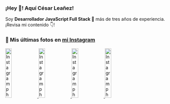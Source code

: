 <h3>¡Hey 👋! Aquí César Leañez!</h3>

<p>Soy <strong>Desarrollador JavaScript Full Stack 🚀</strong> más de tres años de experiencia.<br />¡Revisa mi contenido 👇!</p>

### 📸 Mis últimas fotos en [mi Instagram](https://instagram.com/cele)


<a href='https://instagram.com/p/C1UpuSGLQiG' target='_blank'>
  <img width='20%' src='https://instagram.flba2-1.fna.fbcdn.net/v/t51.29350-15/412513918_1325803934584302_4400498733289087214_n.jpg?stp=dst-jpg_e15&_nc_ht=instagram.flba2-1.fna.fbcdn.net&_nc_cat=106&_nc_ohc=jSgdzQqDXTYQ7kNvgFAEsqj&edm=APU89FABAAAA&ccb=7-5&oh=00_AYAOO6UJMU671uQjXul2oqS55KD_udfpmWjd_3kUY1CUxA&oe=6687E21D&_nc_sid=bc0c2c' alt='Instagram photo' />
</a>
<a href='https://instagram.com/p/CzMY3lzxgmx' target='_blank'>
  <img width='20%' src='https://instagram.flba2-1.fna.fbcdn.net/v/t51.29350-15/398916226_819142863293745_2426123683154743297_n.webp?stp=dst-jpg_e35&_nc_ht=instagram.flba2-1.fna.fbcdn.net&_nc_cat=109&_nc_ohc=CV5ThrWlsqIQ7kNvgFzdsIR&edm=APU89FABAAAA&ccb=7-5&oh=00_AYCRLW2ZMKDGJmthKNlhKDhZysRoQu-DwXCPw9jRUbeXsg&oe=6687E10C&_nc_sid=bc0c2c' alt='Instagram photo' />
</a>
<a href='https://instagram.com/p/CygbQv4uqxM' target='_blank'>
  <img width='20%' src='https://instagram.flba2-1.fna.fbcdn.net/v/t51.29350-15/391525959_236593062741789_5868561716480810596_n.webp?stp=dst-jpg_e35&_nc_ht=instagram.flba2-1.fna.fbcdn.net&_nc_cat=109&_nc_ohc=tgyjL96gD3QQ7kNvgGxB6AG&edm=APU89FABAAAA&ccb=7-5&oh=00_AYAhPSAiBwg6qHXgjqz7f-ogdX5mZILuLM4ny0ziKOocTA&oe=6687E748&_nc_sid=bc0c2c' alt='Instagram photo' />
</a>
<a href='https://instagram.com/p/CxTmOF6vN8M' target='_blank'>
  <img width='20%' src='https://instagram.flba2-1.fna.fbcdn.net/v/t51.29350-15/378565944_323878180141713_8920720304536029091_n.jpg?stp=dst-jpg_e15&_nc_ht=instagram.flba2-1.fna.fbcdn.net&_nc_cat=109&_nc_ohc=CGapV-F_auMQ7kNvgG5nqi0&edm=APU89FABAAAA&ccb=7-5&oh=00_AYAMZdgytaCzrlGZejicjY0ESv9lufpZ9oZT78e6Xg17og&oe=6687E112&_nc_sid=bc0c2c' alt='Instagram photo' />
</a>
